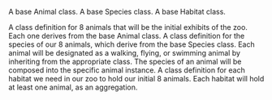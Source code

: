A base Animal class.
A base Species class.
A base Habitat class.

A class definition for 8 animals that will be the initial exhibits of the zoo. Each one derives from the base Animal class.
A class definition for the species of our 8 animals, which derive from the base Species class.
Each animal will be designated as a walking, flying, or swimming animal by inheriting from the appropriate class.
The species of an animal will be composed into the specific animal instance.
A class definition for each habitat we need in our zoo to hold our initial 8 animals.
Each habitat will hold at least one animal, as an aggregation.
